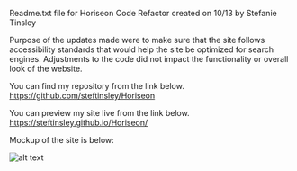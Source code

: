 Readme.txt file for Horiseon Code Refactor created on 10/13 by Stefanie Tinsley

Purpose of the updates made were to make sure that the site follows accessibility standards that would help the site be 
optimized for search engines. Adjustments to the code did not impact the functionality or overall look of the website. 


You can find my repository from the link below.
https://github.com/steftinsley/Horiseon

You can preview my site live from the link below.
https://steftinsley.github.io/Horiseon/


Mockup of the site is below:

![alt text](https://github.com/steftinsley/Horiseon/blob/main/01-html-css-git-homework-demo.png?raw=true)
